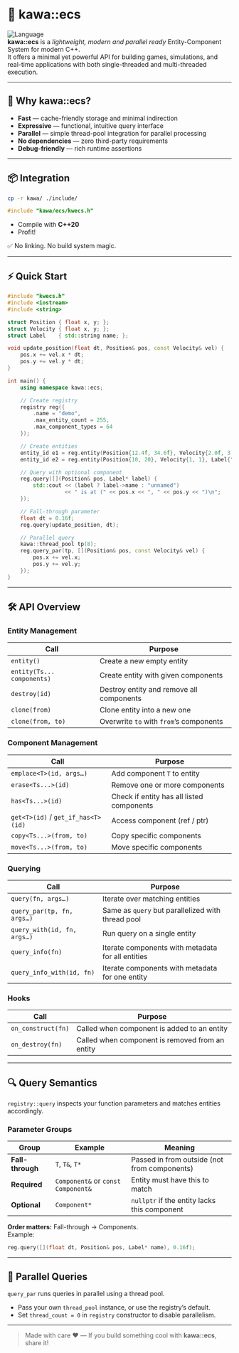 # 🧩 kawa::ecs

![Language](https://img.shields.io/badge/C%2B%2B-20-blue.svg)  
**kawa::ecs** is a *lightweight, modern and parallel ready* Entity-Component System for modern C++.  
It offers a minimal yet powerful API for building games, simulations, and real-time applications with both single-threaded and multi-threaded execution.

---

## 🚀 Why kawa::ecs?

- **Fast** — cache-friendly storage and minimal indirection  
- **Expressive** — functional, intuitive query interface  
- **Parallel** — simple thread-pool integration for parallel processing  
- **No dependencies** — zero third-party requirements  
- **Debug-friendly** — rich runtime assertions

---

## 📦 Integration
```bash
cp -r kawa/ ./include/
```
```cpp
#include "kawa/ecs/kwecs.h"
```
- Compile with **C++20**  
- Profit!

✅ No linking. No build system magic.

---

## ⚡ Quick Start

```cpp
#include "kwecs.h"
#include <iostream>
#include <string>

struct Position { float x, y; };
struct Velocity { float x, y; };
struct Label    { std::string name; };

void update_position(float dt, Position& pos, const Velocity& vel) {
    pos.x += vel.x * dt;
    pos.y += vel.y * dt;
}

int main() {
    using namespace kawa::ecs;

    // Create registry
    registry reg({
        .name = "demo",
        .max_entity_count = 255,
        .max_component_types = 64
    });

    // Create entities
    entity_id e1 = reg.entity(Position{12.4f, 34.6f}, Velocity{2.0f, 3.0f});
    entity_id e2 = reg.entity(Position{10, 20}, Velocity{1, 1}, Label{"Ichigo"});

    // Query with optional component
    reg.query([](Position& pos, Label* label) {
        std::cout << (label ? label->name : "unnamed")
                  << " is at (" << pos.x << ", " << pos.y << ")\n";
    });

    // Fall-through parameter
    float dt = 0.16f;
    reg.query(update_position, dt);

    // Parallel query
    kawa::thread_pool tp(8);
    reg.query_par(tp, [](Position& pos, const Velocity& vel) {
        pos.x += vel.x;
        pos.y += vel.y;
    });
}
```

---

## 🛠️ API Overview

### Entity Management
| Call                                   | Purpose                                               |
|----------------------------------------|-------------------------------------------------------|
| `entity()`                             | Create a new empty entity                             |
| `entity(Ts... components)`             | Create entity with given components                   |
| `destroy(id)`                          | Destroy entity and remove all components              |
| `clone(from)`                          | Clone entity into a new one                           |
| `clone(from, to)`                      | Overwrite `to` with `from`’s components               |

### Component Management
| Call                                   | Purpose                                               |
|----------------------------------------|-------------------------------------------------------|
| `emplace<T>(id, args…)`                | Add component `T` to entity                           |
| `erase<Ts...>(id)`                     | Remove one or more components                         |
| `has<Ts...>(id)`                       | Check if entity has all listed components             |
| `get<T>(id)` / `get_if_has<T>(id)`     | Access component (ref / ptr)                          |
| `copy<Ts...>(from, to)`                 | Copy specific components                              |
| `move<Ts...>(from, to)`                 | Move specific components                              |

### Querying
| Call                                   | Purpose                                               |
|----------------------------------------|-------------------------------------------------------|
| `query(fn, args…)`                     | Iterate over matching entities                        |
| `query_par(tp, fn, args…)`              | Same as `query` but parallelized with thread pool     |
| `query_with(id, fn, args…)`             | Run query on a single entity                          |
| `query_info(fn)`                        | Iterate components with metadata for all entities     |
| `query_info_with(id, fn)`               | Iterate components with metadata for one entity       |

### Hooks
| Call                                   | Purpose                                               |
|----------------------------------------|-------------------------------------------------------|
| `on_construct(fn)`                     | Called when component is added to an entity                 |
| `on_destroy(fn)`                       | Called when component is removed from an entity             |

---

## 🔍 Query Semantics

`registry::query` inspects your function parameters and matches entities accordingly.

### Parameter Groups
| Group         | Example                 | Meaning                                              |
|---------------|-------------------------|------------------------------------------------------|
| **Fall-through** | `T`, `T&`, `T*`         | Passed in from outside (not from components)         |
| **Required**     | `Component&` or `const Component&` | Entity must have this to match                       |
| **Optional**     | `Component*`           | `nullptr` if the entity lacks this component         |

**Order matters:** Fall-through → Components.  
Example:
```cpp
reg.query([](float dt, Position& pos, Label* name), 0.16f);
```

---

## 🧵 Parallel Queries

`query_par` runs queries in parallel using a thread pool.  
- Pass your own `thread_pool` instance, or use the registry’s default.  
- Set `thread_count = 0` in `registry` constructor to disable parallelism.

---

> Made with care ❤️ — If you build something cool with **kawa::ecs**, share it!

